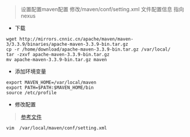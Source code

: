 > 设置配置maven配置 修改/maven/conf/setting.xml 文件配置信息 指向nexus

- 下载
```shell script
wget http://mirrors.cnnic.cn/apache/maven/maven-3/3.3.9/binaries/apache-maven-3.3.9-bin.tar.gz
cp -r /home/download/apache-maven-3.3.9-bin.tar.gz /var/local/
tar -zxvf apache-maven-3.3.9-bin.tar.gz 
mv apache-maven-3.3.9-bin.tar.gz maven 
```
- 添加环境变量
```shell script
export MAVEN_HOME=/var/local/maven
export PATH=$PATH:$MAVEN_HOME/bin
source /etc/profile
```

- 修改配置
> [参考文件](/conf/maven/setting.xml.md)
```shell script
vim  /var/local/maven/conf/setting.xml
```